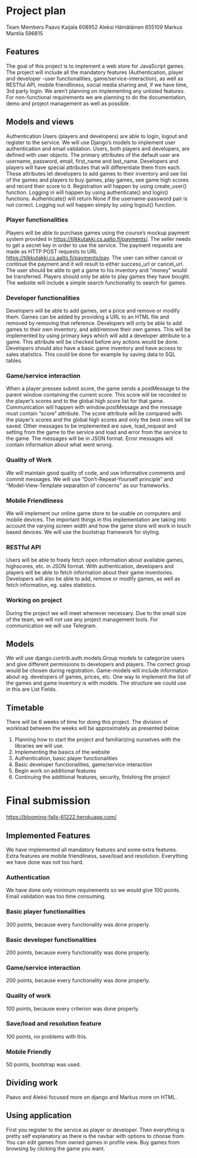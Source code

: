 # Project plan
Team Members
Paavo Kaijala 608952
Aleksi Hämäläinen 655109
Markus Mantila 596815


## Features
The goal of this project is to implement a web store for JavaScript games. The project will include all the mandatory features (Authentication, player and developer -user functionalities, game/service-interaction), as well as RESTful API, mobile friendliness, social media sharing and, if we have time, 3rd party login. We aren’t planning on implementing any unlisted features.
For non-functional requirements we are planning to do the documentation, demo and project management as well as possible.


## Models and views
Authentication Users (players and developers) are able to login, logout and register to the service. We will use Django’s models to implement user authentication and email validation. Users, both players and developers, are defined with user objects. The primary attributes of the default user are username, password, email, first_name and last_name. Developers and players will have special attributes that will differentiate them from each. These attributes let developers to add games to their inventory and see list of the games and players to buy games, play games, see game high scores and record their score to it. Registration will happen by using create_user() function. Logging in will happen by using authenticate() and login() functions. Authenticate() will return None if the username-password pair is not correct. Logging out will happen simply by using logout() function.
### Player functionalities
Players will be able to purchase games using the course’s mockup payment system provided in https://tilkkutakki.cs.aalto.fi/payments/. The seller needs to get a secret key in order to use the service. The payment requests are made as HTTP POST requests to URL https://tilkkutakki.cs.aalto.fi/payments/pay. The user can either cancel or continue the payment and it will result to either success_url or cancel_url. The user should be able to get a game to his inventory and “money” would be transferred. Players should only be able to play games they have bought. The website will include a simple search functionality to search for games.
### Developer functionalities
Developers will be able to add games, set a price and remove or modify them. Games can be added by providing a URL to an HTML file and removed by removing that reference. Developers will only be able to add games to their own inventory, and add/remove their own games. This will be implemented by using primary keys which will add a developer attribute to a game. This attribute will be checked before any actions would be done. Developers should also have a basic game inventory and have access to sales statistics. This could be done for example by saving data to SQL tables.
### Game/service interaction
When a player presses submit score, the game sends a postMessage to the parent window containing the current score. This score will be recorded to the player’s scores and to the global high score list for that game. Communication will happen with window.postMessage and the message must contain “score” attribute. The score attribute will be compared with the player’s scores and the global high scores and only the best ones will be saved. Other messages to be implemented are save, load_request and setting from the game to the service and load and error from the service to the game. The messages will be in JSON format. Error messages will contain information about what went wrong.
### Quality of Work
We will maintain good quality of code, and use informative comments and commit messages. We will use “Don’t-Repeat-Yourself principle” and “Model-View-Template separation of concerns” as our frameworks.
### Mobile Friendliness
We will implement our online game store to be usable on computers and mobile devices. The important things in this implementation are taking into account the varying screen width and how the game store will work in touch based devices. We will use the bootstrap framework for styling.
### RESTful API
Users will be able to freely fetch open information about available games, highscores, etc. in JSON format. With authentication, developers and players will be able to fetch information about their game inventories. Developers will also be able to add, remove or modify games, as well as fetch information, eg. sales statistics.
### Working on project
During the project we will meet whenever necessary. Due to the small size of the team, we will not use any project management tools. For communication we will use Telegram.
## Models
We will use django.contrib.auth.models.Group models to categorize users and give different permissions to developers and players. The correct group would be chosen during registration. Game-models will include information about eg. developers of games, prices, etc. One way to implement the list of the games and game inventory is with models. The structure we could use in this are List Fields.


## Timetable
There will be 6 weeks of time for doing this project. The division of workload between the weeks will be approximately as presented below.
1. Planning how to start the project and familiarizing ourselves with the libraries we will use.
2. Implementing the basics of the website
3. Authentication, basic player functionalities
4. Basic developer functionalities, game/service interaction
5. Begin work on additional features
6. Continuing the additional features, security, finishing the project


# Final submission
https://blooming-falls-61222.herokuapp.com/


## Implemented Features
We have implemented all mandatory features and some extra features. Extra features are mobile friendliness, save/load and resolution. Everything we have done was not too hard.
### Authentication
We have done only minimum requirements so we would give 100 points. Email validation was too time consuming.
### Basic player functionalities
300 points, because every functionality was done properly.
### Basic developer functionalities
200 points, because every functionality was done properly.
### Game/service interaction
200 points, because every functionality was done properly.
### Quality of work
100 points, because every criterion was done properly.
### Save/load and resolution feature
100 points, no problems with this.
### Mobile Friendly
50 points, bootstrap was used.


## Dividing work
Paavo and Aleksi focused more on django and Markus more on HTML.


## Using application
First you register to the service as player or developer. Then everything is pretty self explanatory as there is the navbar with options to choose from. You can edit games from owned games in profile view. Buy games from browsing by clicking the game you want.
